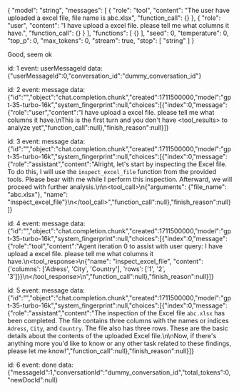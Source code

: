 {
  "model": "string",
  "messages": [
    {
      "role": "tool",
      "content": "The user have uploaded a excel file, file name is abc.xlsx",
      "function_call": {}
    },
    {
      "role": "user",
      "content": "I have upload a excel file. please tell me what columns it have.",
      "function_call": {}
    }
  ],
  "functions": [
    {}
  ],
  "seed": 0,
  "temperature": 0,
  "top_p": 0,
  "max_tokens": 0,
  "stream": true,
  "stop": [
    "string"
  ]
}


Good, seem ok

id: 1
event: userMessageId
data: {"userMessageId":0,"conversation_id":"dummy_conversation_id"}

id: 2
event: message
data: {"id":"","object":"chat.completion.chunk","created":1711500000,"model":"gpt-35-turbo-16k","system_fingerprint":null,"choices":[{"index":0,"message":{"role":"user","content":"I have upload a excel file. please tell me what columns it have.\nThis is the first turn and you don't have <tool_results> to analyze yet","function_call":null},"finish_reason":null}]}

id: 3
event: message
data: {"id":"","object":"chat.completion.chunk","created":1711500000,"model":"gpt-35-turbo-16k","system_fingerprint":null,"choices":[{"index":0,"message":{"role":"assistant","content":"Alright, let's start by inspecting the Excel file. To do this, I will use the `inspect_excel_file` function from the provided tools. Please bear with me while I perform this inspection. Afterward, we will proceed with further analysis.\n\n<tool_call>\n{\"arguments\": {\"file_name\": \"abc.xlsx\"}, \"name\": \"inspect_excel_file\"}\n</tool_call>","function_call":null},"finish_reason":null}]}

id: 4
event: message
data: {"id":"","object":"chat.completion.chunk","created":1711500000,"model":"gpt-35-turbo-16k","system_fingerprint":null,"choices":[{"index":0,"message":{"role":"tool","content":"Agent iteration 0 to assist with user query: I have upload a excel file. please tell me what columns it have.\n<tool_response>\n{\"name\": \"inspect_excel_file\", \"content\": {'columns': ['Adress', 'City', 'Country'], 'rows': ['1', '2', '3']}}\n</tool_response>\n","function_call":null},"finish_reason":null}]}

id: 5
event: message
data: {"id":"","object":"chat.completion.chunk","created":1711500000,"model":"gpt-35-turbo-16k","system_fingerprint":null,"choices":[{"index":0,"message":{"role":"assistant","content":"The inspection of the Excel file `abc.xlsx` has been completed. The file contains three columns with the names or indices `Adress`, `City`, and `Country`. The file also has three rows. These are the basic details about the contents of the uploaded Excel file.\n\nNow, if there's anything more you'd like to know or any other task related to these findings, please let me know!","function_call":null},"finish_reason":null}]}

id: 6
event: done
data: {"messageId":1,"conversationId":"dummy_conversation_id","total_tokens":0,"newDocId":null}